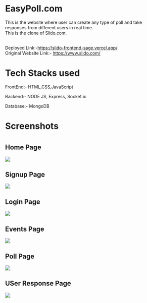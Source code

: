 <h1>EasyPoll.com</h1>
This is the website where user can create any type of poll and take responses from different users in real time.
<br>
This is the clone of Slido.com.
<br>
<br>

Deployed Link:-https://slido-frontend-sage.vercel.app/
<br>
Original Website Link:- https://www.slido.com/

<h1>Tech Stacks used</h1>

<p>FrontEnd:- HTML,CSS,JavaScript</p>
<p>Backend:- NODE JS, Express, Socket.io </p>
<p>Database:- MongoDB</p>

<h1>Screenshots<h1>

<h2>Home Page</h2>
  <img src="https://www.linkpicture.com/q/Home-Page.png" type="image">
<h2>Signup Page</h2>
  <img src="https://www.linkpicture.com/q/Signup-Page.png" type="image">
<h2>Login Page</h2>
  <img src="https://www.linkpicture.com/q/Login-Page.png" type="image">
<h2>Events Page</h2>
  <img src="https://www.linkpicture.com/q/Event-Page.png" type="image">
<h2>Poll Page</h2>
  <img src="https://www.linkpicture.com/q/Create-Poll.png" type="image">
  
<h2>USer Response Page</h2>  
  <img src="https://www.linkpicture.com/q/User-response.png" type="image">
  
